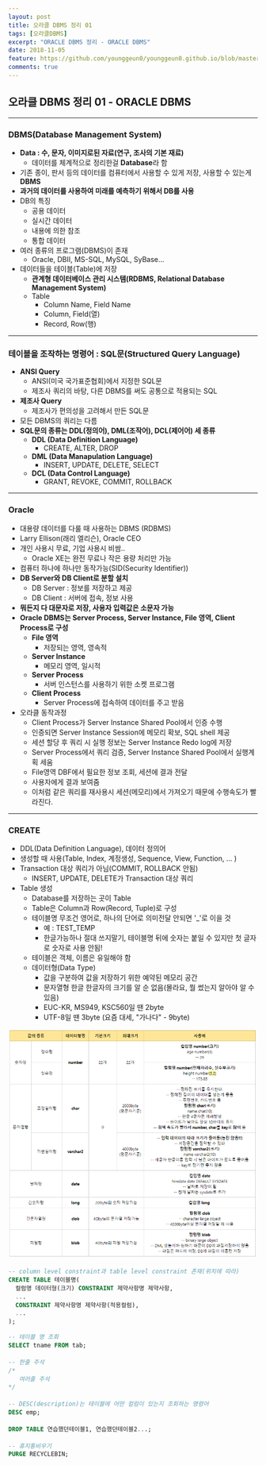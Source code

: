 ```yaml
---
layout: post
title: 오라클 DBMS 정리 01
tags: [오라클DBMS]
excerpt: "ORACLE DBMS 정리 - ORACLE DBMS"
date: 2018-11-05
feature: https://github.com/younggeun0/younggeun0.github.io/blob/master/_posts/img/oracle/oracleImageFeature.jpg?raw=true
comments: true
---
```


## 오라클 DBMS 정리 01 - ORACLE DBMS

---


### DBMS(Database Management System)
* **Data : 수, 문자, 이미지로된 자료(연구, 조사의 기본 재료)**
  - 데이터를 체계적으로 정리한걸 **Database**라 함
* 기존 종이, 판서 등의 데이터를 컴퓨터에서 사용할 수 있게 저장, 사용할 수 있는게 **DBMS**
* **과거의 데이터를 사용하여 미래를 예측하기 위해서 DB를 사용**
* DB의 특징
  - 공용 데이터
  - 실시간 데이터
  - 내용에 의한 참조
  - 통합 데이터
* 여러 종류의 프로그램(DBMS)이 존재
  - Oracle, DBII, MS-SQL, MySQL, SyBase...
* 데이터들을 테이블(Table)에 저장
  - **관계형 데이터베이스 관리 시스템(RDBMS, Relational Database Management System)**
  - Table
    + Column Name, Field Name
    + Column, Field(열)
    + Record, Row(행)


---

### 테이블을 조작하는 명령어 : SQL문(Structured Query Language)

* **ANSI Query**
  - ANSI(미국 국가표준협회)에서 지정한 SQL문
  - 제조사 쿼리의 바탕, 다른 DBMS를 써도 공통으로 적용되는 SQL
* **제조사 Query**
  - 제조사가 편의성을 고려해서 만든 SQL문
* 모든 DBMS의 쿼리는 다름
* **SQL문의 종류는 DDL(정의어), DML(조작어), DCL(제어어) 세 종류**
  - **DDL (Data Definition Language)**
    + CREATE, ALTER, DROP
  - **DML (Data Manapulation Language)**
    + INSERT, UPDATE, DELETE, SELECT
  - **DCL (Data Control Language)**
    + GRANT, REVOKE, COMMIT, ROLLBACK

---

### Oracle
* 대용량 데이터를 다룰 때 사용하는 DBMS (RDBMS)
* Larry Ellison(래리 엘리슨), Oracle CEO
* 개인 사용시 무료, 기업 사용시 비쌈..
  - Oracle XE는 완전 무료나 작은 용량 처리만 가능
* 컴퓨터 하나에 하나만 동작가능(SID(Security Identifier))
* **DB Server와 DB Client로 분할 설치**
  - DB Server : 정보를 저장하고 제공
  - DB Client : 서버에 접속, 정보 사용
* **뭐든지 다 대문자로 저장, 사용자 입력값은 소문자 가능**
* **Oracle DBMS는 Server Process, Server Instance, File 영역, Client Process로 구성**
  - **File 영역**
    + 저장되는 영역, 영속적
  - **Server Instance**
    + 메모리 영역, 일시적
  - **Server Process**
    + 서버 인스턴스를 사용하기 위한 소켓 프로그램
  - **Client Process**
    + Server Process에 접속하여 데이터를 주고 받음
* 오라클 동작과정
  - Client Process가 Server Instance Shared Pool에서 인증 수행
  - 인증되면 Server Instance Session에 메모리 확보, SQL shell 제공
  - 세션 할당 후 쿼리 시 실행 정보는 Server Instance Redo log에 저장
  - Server Process에서 쿼리 검증, Server Instance Shared Pool에서 실행계획 세움
  - File영역 DBF에서 필요한 정보 조회, 세션에 결과 전달
  - 사용자에게 결과 보여줌
  - 이처럼 같은 쿼리를 재사용시 세션(메모리)에서 가져오기 때문에 수행속도가 빨라진다.

---


### CREATE
* DDL(Data Definition Language), 데이터 정의어
* 생성할 때 사용(Table, Index, 계정생성, Sequence, View, Function, ... )
* Transaction 대상 쿼리가 아님(COMMIT, ROLLBACK 안됨) 
  - INSERT, UPDATE, DELETE가 Transaction 대상 쿼리
* Table 생성
  - Database를 저장하는 곳이 Table
  - Table은 Column과 Row(Record, Tuple)로 구성
  - 테이블명 무조건 영어로, 하나의 단어로 의미전달 안되면 '_'로 이을 것
    + 예 : TEST_TEMP
    + 한글가능하나 절대 쓰지말기, 테이블명 뒤에 숫자는 붙일 수 있지만 첫 글자로 숫자로 사용 안됨!
  - 테이블은 객체, 이름은 유일해야 함
  - 데이터형(Data Type)
    + 값을 구분하여 값을 저장하기 위한 예약된 메모리 공간
    + 문자열형 한글 한글자의 크기를 알 순 없음(몰라요, 뭘 썼는지 알아야 알 수 있음)
    + EUC-KR, MS949, KSC560일 땐 2byte
    + UTF-8일 땐 3byte (요즘 대세, "가나다" - 9byte)


![01-01](https://github.com/younggeun0/younggeun0.github.io/blob/master/_posts/img/oracle/01-01.PNG?raw=true)



~~~sql
-- column level constraint과 table level constraint 존재(위치에 따라)
CREATE TABLE 테이블명(
  컬럼명 데이터형(크기) CONSTRAINT 제약사항명 제약사항,  
  ...
  CONSTRAINT 제약사항명 제약사항(적용컬럼),
  ...
);
~~~

~~~sql
-- 테이블 명 조회
SELECT tname FROM tab;

-- 한줄 주석
/*
   여러줄 주석
*/

-- DESC(description)는 테이블에 어떤 컬럼이 있는지 조회하는 명령어
DESC emp; 

DROP TABLE 연습했던테이블1, 연습했던테이블2...;

-- 휴지통비우기
PURGE RECYCLEBIN; 
~~~




